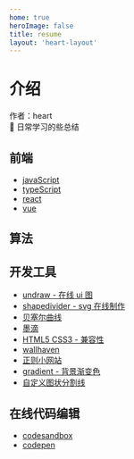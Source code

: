 ```yaml
---
home: true
heroImage: false
title: resume
layout: 'heart-layout'
---
```


# 介绍

作者：heart <br />
🚀 日常学习的些总结
## 前端

- [javaScript](javaScript)
- [typeScript](typescript)
- [react](react)
- [vue](vue)

## 算法

## 开发工具

- [undraw - 在线 ui 图](https://undraw.co/)
- [shapedivider - svg 在线制作](https://www.shapedivider.app/)
- [贝塞尔曲线](https://cubic-bezier.com/#.17,.67,.83,.67)
- [墨滴](https://mdnice.com/)
- [HTML5 CSS3 - 兼容性](https://caniuse.com/)
- [wallhaven](https://wallhaven.cc/)
- [正则小网站](https://any86.github.io/any-rule/)
- [gradient - 背景渐变色](https://cssgradient.io/)
- [自定义图状分割线](https://www.shapedivider.app/)


## 在线代码编辑
- [codesandbox](https://codesandbox.io/)
- [codepen](https://codepen.io/)
